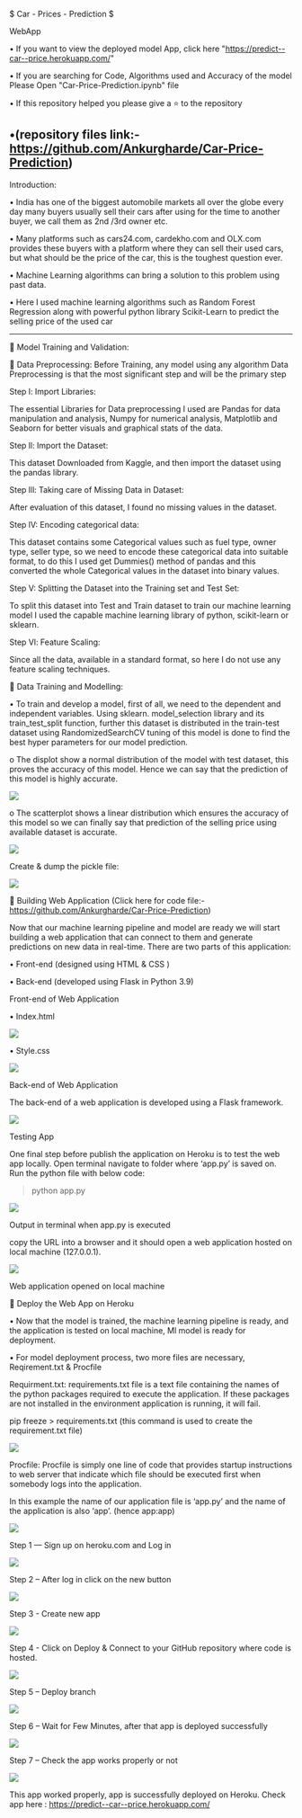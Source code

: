 $ Car - Prices - Prediction $

WebApp

•	If you want to view the deployed model App, click here "https://predict--car--price.herokuapp.com/" 

•	If you are searching for Code, Algorithms used and Accuracy of the model Please Open "Car-Price-Prediction.ipynb" file

•	If this repository helped you please give a ⭐ to the repository 

•(repository files link:-https://github.com/Ankurgharde/Car-Price-Prediction)
-------------------------------------------------------------------------------------------------------------
Introduction:

•	India has one of the biggest automobile markets all over the globe every day many buyers usually sell their cars after using for the time to another
buyer, we call them as 2nd /3rd owner etc. 

•	Many platforms such as cars24.com, cardekho.com and OLX.com provides these buyers with a platform where they can sell their used cars, but what should be
the price of the car, this is the toughest question ever. 

•	Machine Learning algorithms can bring a solution to this problem using past data.

•	Here I used machine learning algorithms such as Random Forest Regression along with powerful python library Scikit-Learn to predict the selling price of
the used car 

-------------------------------------------------------------------------------------------------------------
	Model Training and Validation:

	Data Preprocessing: Before Training, any model using any algorithm Data      Preprocessing is that the most significant step and will be the primary step

Step l: Import Libraries: 

The essential Libraries for Data preprocessing I used are Pandas for data manipulation and analysis, Numpy for numerical analysis, Matplotlib and Seaborn
for better visuals and graphical stats of the data. 

Step ll: Import the Dataset: 

This dataset Downloaded from Kaggle, and then import the dataset using the pandas library. 

Step lll: Taking care of Missing Data in Dataset: 

After evaluation of this dataset, I found no missing values in the dataset. 

Step lV: Encoding categorical data: 

This dataset contains some Categorical values such as fuel type, owner type, seller type, so we need to encode these categorical data into suitable format,
to do this I used get Dummies() method of pandas and this converted the whole Categorical values in the dataset into binary values. 

Step V: Splitting the Dataset into the Training set and Test Set: 

To split this dataset into Test and Train dataset to train our machine learning model I used the capable machine learning library of python, scikit-learn 
or sklearn. 

Step Vl: Feature Scaling: 

Since all the data, available in a standard format, so here I do not use any feature scaling techniques.

	Data Training and Modelling:

•	To train and develop a model, first of all, we need to the dependent and independent variables. Using sklearn. model_selection library and its
train_test_split function, further this dataset is distributed in the train-test dataset using RandomizedSearchCV tuning of this model is done to find the
best hyper parameters for our model prediction.

o	The displot show a normal distribution of the model with test dataset, this proves the accuracy of this model. Hence we can say that the prediction of
this model is highly accurate.

![](images/displt.png)

o	The scatterplot shows a linear distribution which ensures the accuracy of this model so we can finally say that prediction of the selling price using
available dataset is accurate.

![](images/prediction.png)

Create & dump the pickle file:

![](images/pickle.jpg)

	Building Web Application (Click here for code file:-https://github.com/Ankurgharde/Car-Price-Prediction)

Now that our machine learning pipeline and model are ready we will start building a web application that can connect to them and generate predictions on
new data in real-time. There are two parts of this application:

•	Front-end (designed using HTML & CSS )

•	Back-end (developed using Flask in Python 3.9)

Front-end of Web Application

•	Index.html 

![](images/index.jpg.png)

•	Style.css 

![](images/css.png)

Back-end of Web Application 

The back-end of a web application is developed using a Flask framework. 

![](images/flask%20app.png)

Testing App

One final step before publish the application on Heroku is to test the web app locally. Open terminal navigate to folder where ‘app.py’ is saved on. Run
the python file with below code:

>python app.py

![](images/terminal.png)

Output in terminal when app.py is executed

copy the URL into a browser and it should open a web application hosted on local machine (127.0.0.1).

![](images/Localhost.png)

Web application opened on local machine

	Deploy the Web App on Heroku 

•	Now that the model is trained, the machine learning pipeline is ready, and the application is tested on local machine, Ml model is ready for deployment.

•	For model deployment process, two more files are necessary, Reqirement.txt & Procfile

Requirment.txt: requirements.txt file is a text file containing the names of the python packages required to execute the application. If these packages are
not installed in the environment application is running, it will fail.

pip freeze > requirements.txt (this command is used to create the requirement.txt file)

![](images/prediction.png)

Procfile: Procfile is simply one line of code that provides startup instructions to web server that indicate which file should be executed first when somebody logs into the application. 

In this example the name of our application file is ‘app.py’ and the name of the application is also ‘app’. (hence app:app)

![](images/proc.png)  

Step 1 — Sign up on heroku.com and Log in

![](images/login.png)

Step 2 – After log in click on the new button

![](images/newapp.png)

Step 3 - Create new app

![](images/create_app.png)

Step 4 - Click on Deploy & Connect to your GitHub repository where code is hosted.

![](images/Conect.png)

Step 5 – Deploy branch

![](images/Deploy_branch.png)

Step 6 – Wait for Few Minutes, after that app is deployed successfully

![](images/View_app.png)

Step 7 – Check the app works properly or not

![](images/heroku_app.png)

This app worked properly, app is successfully deployed on Heroku.
Check app here : https://predict--car--price.herokuapp.com/

